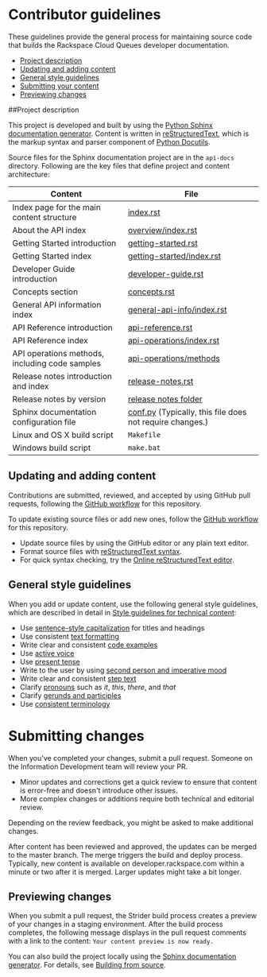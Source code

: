 # Contributor guidelines

These guidelines provide the general process for maintaining source code that builds the 
Rackspace Cloud Queues developer documentation. 

- [Project description](#project-description)
- [Updating and adding content](#updating-and-adding-content)
- [General style guidelines](#general-style-guidelines)
- [Submitting your content](#submitting-changes)
- [Previewing changes](#previewing-changes)

##Project description
<!-- Provide as little or as much information about architecture as needed to help 
contributors figure out which file to update.-->

This project is developed and built by using the 
[Python Sphinx documentation generator](http://sphinx-doc.org/). Content is 
written in [reStructuredText](http://sphinx-doc.org/rest.html), which is the markup syntax and 
parser component of [Python Docutils](http://docutils.sourceforge.net/index.html).

Source files for the Sphinx documentation project are in the ``api-docs`` directory. 
Following are the key files that define project and content architecture: 


Content | File
--- | ---
|Index page for the main content structure| [index.rst](https://github.com/rackerlabs/docs-cloud-queues/blob/master/api-docs/index.rst)
|About the API index| [overview/index.rst](https://github.com/rackerlabs/docs-cloud-queues/blob/master/api-docs/overview/index.rst)
|Getting Started introduction| [getting-started.rst](https://github.com/rackerlabs/docs-cloud-queues/blob/master/api-docs/getting-started.rst)
|Getting Started index|[getting-started/index.rst](https://github.com/rackerlabs/docs-cloud-queues/blob/master/api-docs/getting-started/index.rst)
|Developer Guide introduction|[developer-guide.rst](https://github.com/rackerlabs/docs-cloud-queues/blob/master/api-docs/developer-guide.rst)
|Concepts section| [concepts.rst](https://github.com/rackerlabs/docs-cloud-queues/blob/master/api-docs/concepts.rst)
|General API information index|[general-api-info/index.rst](https://github.com/rackerlabs/docs-cloud-queues/blob/master/api-docs/general-api-info/index.rst)
|API Reference introduction|[api-reference.rst](https://github.com/rackerlabs/docs-cloud-queues/blob/master/api-docs/api-reference.rst)
|API Reference index|[api-operations/index.rst](https://github.com/rackerlabs/docs-cloud-queues/blob/master/api-docs/api-operations/index.rst)
|API operations methods, including code samples|[api-operations/methods](https://github.com/rackerlabs/docs-cloud-queues/tree/master/api-docs/api-operations/methods) 
|Release notes introduction and index|[release-notes.rst](https://github.com/rackerlabs/docs-cloud-queues/blob/master/api-docs/release-notes.rst)
|Release notes by version|[release notes folder](https://github.com/rackerlabs/docs-cloud-queues/tree/master/api-docs/release-notes)
|Sphinx documentation configuration file| [conf.py](https://github.com/rackerlabs/docs-cloud-queues/blob/master/api-docs/conf.py) (Typically, this file does not require changes.)
|Linux and OS X build script|``Makefile``|
|Windows build script|``make.bat``|


## Updating and adding content

Contributions are submitted, reviewed, and accepted by using GitHub pull requests, following the [GitHub workflow](GITHUBING.md) for this repository. 

To update existing source files or add new ones, follow the [GitHub workflow](GITHUBING.md) for this repository.

* Update source files by using the GitHub editor or any plain text editor.
* Format source files with 
  [reStructuredText syntax](http://www.sphinx-doc.org/en/stable/rest.html).  
* For quick syntax checking, try the 
[Online reStructuredText editor](http://rst.ninjs.org/). 

## General style guidelines

When you add or update content, use the following general style guidelines, which are 
described in detail in [Style guidelines for technical content](https://github.com/rackerlabs/docs-rackspace/tree/master/style-guide):

- Use [sentence-style capitalization](https://github.com/rackerlabs/docs-rackspace/blob/master/style-guide/a-l-style-guidelines.md#cap-sentence-style) for titles and headings
- Use consistent [text formatting](https://github.com/rackerlabs/docs-rackspace/blob/master/style-guide/m-z-style-guidelines.md#text-formatting)
- Write clear and consistent [code examples](https://github.com/rackerlabs/docs-rackspace/blob/master/style-guide/a-l-style-guidelines.md#code-examples)
- Use [active voice](https://github.com/rackerlabs/docs-rackspace/blob/master/style-guide/basic-writing-guidelines.md#use-active-voice)
- Use [present tense](https://github.com/rackerlabs/docs-rackspace/blob/master/style-guide/basic-writing-guidelines.md#use-present-tense)
- Write to the user by using [second person and imperative mood](https://github.com/rackerlabs/docs-rackspace/blob/master/style-guide/basic-writing-guidelines.md#write-to-user)
- Write clear and consistent [step text](https://github.com/rackerlabs/docs-rackspace/blob/master/style-guide/m-z-style-guidelines.md#tasks-steps)
- Clarify [pronouns](https://github.com/rackerlabs/docs-rackspace/blob/master/style-guide/basic-writing-guidelines.md#clarify-pronouns) such as *it*, *this*, *there*, and *that*
- Clarify [gerunds and participles](https://github.com/rackerlabs/docs-rackspace/blob/master/style-guide/basic-writing-guidelines.md#clarify-gerunds-and-participles)
- Use [consistent terminology](https://github.com/rackerlabs/docs-rackspace/blob/master/style-guide/basic-writing-guidelines.md#use-consistent-terminology)

<!-- Adding build from source guidelines until we can provide a link to automated gh-pages 
output, or to the staging URL that Ash is working on. 
--> 

# Submitting changes

When you've completed your changes, submit a pull request. Someone on the Information Development team will review your PR.
- Minor updates and corrections get a quick review to ensure that content is error-free and doesn't introduce other issues.
- More complex changes or additions require both technical and editorial review. 

Depending on the review feedback, you might be asked to make additional changes. 

After content has been reviewed and approved, the updates can be merged to the master branch. The merge triggers the build and 
deploy process. Typically, new content is available on developer.rackspace.com within a minute or two after it is merged. Larger 
updates might take a bit longer.

## Previewing changes

When you submit a pull request, the Strider build process creates a preview of your changes in a staging environment. 
After the build process completes, the following message displays in the pull request comments with a link to the content: ``Your content preview is now ready.``

You can also build the project locally using the [Sphinx documentation generator](http://sphinx-doc.org/). For details, see 
[Building from source](https://github.com/rackerlabs/docs-rackspace/blob/master/tools/build-from-source.rst).

